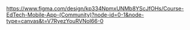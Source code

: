 https://www.figma.com/design/kp334NpmxUNMb8YScJfOHs/Course-EdTech-Mobile-App-(Community)?node-id=0-1&node-type=canvas&t=V7RyezYouRVNoI66-0

